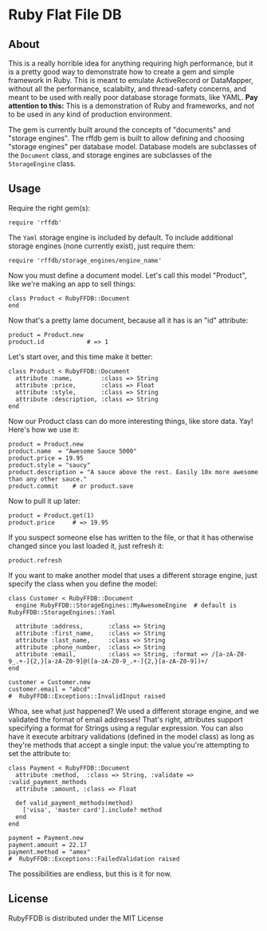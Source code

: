 Ruby Flat File DB
=================

About
-----
This is a really horrible idea for anything requiring high performance, but it is a pretty good way to demonstrate how to create a gem and simple framework in Ruby. This is meant to emulate ActiveRecord or DataMapper, without all the performance, scalabilty, and thread-safety concerns, and meant to be used with really poor database storage formats, like YAML. **Pay attention to this:** This is a demonstration of Ruby and frameworks, and not to be used in any kind of production environment.

The gem is currently built around the concepts of "documents" and "storage engines". The rffdb gem is built to allow defining and choosing "storage engines" per database model. Database models are subclasses of the `Document` class, and storage engines are subclasses of the `StorageEngine` class.

Usage
-----

Require the right gem(s):

    require 'rffdb'
  
The `Yaml` storage engine is included by default. To include additional storage engines (none currently exist), just require them:

    require 'rffdb/storage_engines/engine_name'

Now you must define a document model. Let's call this model "Product", like we're making an app to sell things:

    class Product < RubyFFDB::Document
    end

Now that's a pretty lame document, because all it has is an "id" attribute:

    product = Product.new
    product.id            # => 1

Let's start over, and this time make it better:

    class Product < RubyFFDB::Document
      attribute :name,        :class => String
      attribute :price,       :class => Float
      attribute :style,       :class => String
      attribute :description, :class => String
    end

Now our Product class can do more interesting things, like store data. Yay! Here's how we use it:

    product = Product.new
    product.name  = "Awesome Sauce 5000"
    product.price = 19.95
    product.style = "saucy"
    product.description = "A sauce above the rest. Easily 10x more awesome than any other sauce."
    product.commit    # or product.save

Now to pull it up later:

    product = Product.get(1)
    product.price     # => 19.95

If you suspect someone else has written to the file, or that it has otherwise changed since you last loaded it, just refresh it:

    product.refresh

If you want to make another model that uses a different storage engine, just specify the class when you define the model:

    class Customer < RubyFFDB::Document
      engine RubyFFDB::StorageEngines::MyAwesomeEngine  # default is RubyFFDB::StorageEngines::Yaml
      
      attribute :address,       :class => String
      attribute :first_name,    :class => String
      attribute :last_name,     :class => String
      attribute :phone_number,  :class => String
      attribute :email,         :class => String, :format => /[a-zA-Z0-9_.+-]{2,}[a-zA-Z0-9]@([a-zA-Z0-9_.+-]{2,}[a-zA-Z0-9])+/
    end
    
    customer = Customer.new
    customer.email = "abcd"
    #  RubyFFDB::Exceptions::InvalidInput raised

Whoa, see what just happened? We used a different storage engine, and we validated the format of email addresses! That's right, attributes support specifying a format for Strings using a regular expression. You can also have it execute arbitrary validations (defined in the model class) as long as they're methods that accept a single input: the value you're attempting to set the attribute to:

    class Payment < RubyFFDB::Document
      attribute :method,  :class => String, :validate => :valid_payment_methods
      attribute :amount, :class => Float
      
      def valid_payment_methods(method)
        ['visa', 'master card'].include? method
      end
    end
    
    payment = Payment.new
    payment.amount = 22.17
    payment.method = "amex"
    #  RubyFFDB::Exceptions::FailedValidation raised

The possibilities are endless, but this is it for now.

License
-------

RubyFFDB is distributed under the MIT License